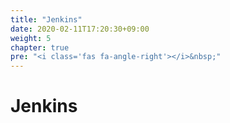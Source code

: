 ```yaml
---
title: "Jenkins"
date: 2020-02-11T17:20:30+09:00
weight: 5
chapter: true
pre: "<i class='fas fa-angle-right'></i>&nbsp;"
---
```


# Jenkins
